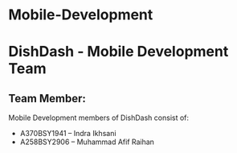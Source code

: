 # Mobile-Development
DishDash - Mobile Development Team
==
Team Member:
--
Mobile Development members of DishDash consist of:
- A370BSY1941 – Indra Ikhsani
- A258BSY2906 – Muhammad Afif Raihan

